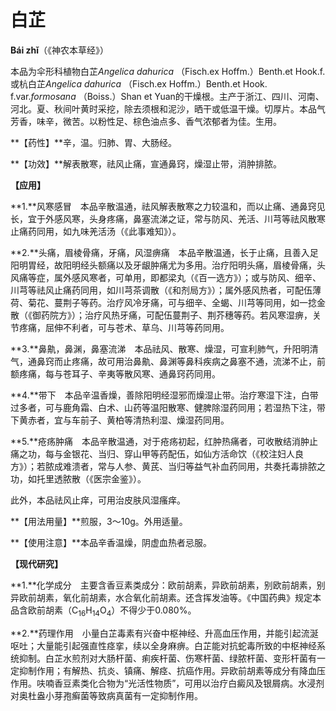 # 白芷

**Bái zhǐ**（《神农本草经》）

本品为伞形科植物白芷*Angelica  dahurica* （Fisch.ex  Hoffm.）Benth.et Hook.f.或杭白芷*Angelica   dahurica* （Fisch.ex  Hoffm.）Benth.et Hook. f.var.*formosana* （Boiss.）Shan et Yuan的干燥根。主产于浙江、四川、河南、河北。夏、秋间叶黄时采挖，除去须根和泥沙，晒干或低温干燥。切厚片。本品气芳香，味辛，微苦。以粉性足、棕色油点多、香气浓郁者为佳。生用。

**【药性】**辛，温。归肺、胃、大肠经。

**【功效】**解表散寒，祛风止痛，宣通鼻窍，燥湿止带，消肿排脓。

**【应用】**

**1.**风寒感冒　本品辛散温通，祛风解表散寒之力较温和，而以止痛、通鼻窍见长，宜于外感风寒，头身疼痛，鼻塞流涕之证，常与防风、羌活、川芎等祛风散寒止痛药同用，如九味羌活汤（《此事难知》）。

**2.**头痛，眉棱骨痛，牙痛，风湿痹痛　本品辛散温通，长于止痛，且善入足阳明胃经，故阳明经头额痛以及牙龈肿痛尤为多用。治疗阳明头痛，眉棱骨痛，头风痛等症，属外感风寒者，可单用，即都梁丸（《百一选方》）；或与防风、细辛、川芎等祛风止痛药同用，如川芎茶调散（《和剂局方》）；属外感风热者，可配伍薄荷、菊花、蔓荆子等药。治疗风冷牙痛，可与细辛、全蝎、川芎等同用，如一捻金散（《御药院方》）；治疗风热牙痛，可配伍蔓荆子、荆芥穗等药。若风寒湿痹，关节疼痛，屈伸不利者，可与苍术、草乌、川芎等药同用。

**3.**鼻鼽，鼻渊，鼻塞流涕　本品祛风、散寒、燥湿，可宣利肺气，升阳明清气，通鼻窍而止疼痛，故可用治鼻鼽、鼻渊等鼻科疾病之鼻塞不通，流涕不止，前额疼痛，每与苍耳子、辛夷等散风寒、通鼻窍药同用。

**4.**带下　本品辛温香燥，善除阳明经湿邪而燥湿止带。治疗寒湿下注，白带过多者，可与鹿角霜、白术、山药等温阳散寒、健脾除湿药同用；若湿热下注，带下黄赤者，宜与车前子、黄柏等清热利湿、燥湿药同用。

**5.**疮疡肿痛　本品辛散温通，对于疮疡初起，红肿热痛者，可收散结消肿止痛之功，每与金银花、当归、穿山甲等药配伍，如仙方活命饮（《校注妇人良方》）；若脓成难溃者，常与人参、黄芪、当归等益气补血药同用，共奏托毒排脓之功，如托里透脓散（《医宗金鉴》）。

此外，本品祛风止痒，可用治皮肤风湿瘙痒。

**【用法用量】**煎服，3～10g。外用适量。

**【使用注意】**本品辛香温燥，阴虚血热者忌服。

**【现代研究】**

**1.**化学成分　主要含香豆素类成分：欧前胡素，异欧前胡素，别欧前胡素，别异欧前胡素，氧化前胡素，水合氧化前胡素。还含挥发油等。《中国药典》规定本品含欧前胡素（C<sub>16</sub>H<sub>14</sub>O<sub>4</sub>）不得少于0.080%。

**2.**药理作用　小量白芷毒素有兴奋中枢神经、升高血压作用，并能引起流涎呕吐；大量能引起强直性痉挛，续以全身麻痹。白芷能对抗蛇毒所致的中枢神经系统抑制。白芷水煎剂对大肠杆菌、痢疾杆菌、伤寒杆菌、绿脓杆菌、变形杆菌有一定抑制作用；有解热、抗炎、镇痛、解痉、抗癌作用。异欧前胡素等成分有降血压作用。呋喃香豆素类化合物为“光活性物质”，可用以治疗白癜风及银屑病。水浸剂对奥杜盎小芽孢癣菌等致病真菌有一定抑制作用。